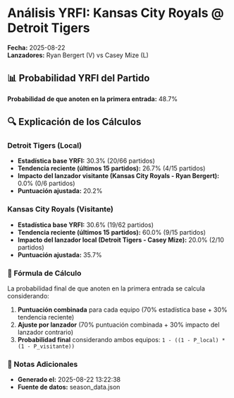# Análisis YRFI: Kansas City Royals @ Detroit Tigers

**Fecha:** 2025-08-22  
**Lanzadores:** Ryan Bergert (V) vs Casey Mize (L)

## 📊 Probabilidad YRFI del Partido

**Probabilidad de que anoten en la primera entrada:** 48.7%

## 🔍 Explicación de los Cálculos

### Detroit Tigers (Local)
- **Estadística base YRFI:** 30.3% (20/66 partidos)
- **Tendencia reciente (últimos 15 partidos):** 26.7% (4/15 partidos)
- **Impacto del lanzador visitante (Kansas City Royals - Ryan Bergert):** 0.0% (0/6 partidos)
- **Puntuación ajustada:** 20.2%

### Kansas City Royals (Visitante)
- **Estadística base YRFI:** 30.6% (19/62 partidos)
- **Tendencia reciente (últimos 15 partidos):** 60.0% (9/15 partidos)
- **Impacto del lanzador local (Detroit Tigers - Casey Mize):** 20.0% (2/10 partidos)
- **Puntuación ajustada:** 35.7%

### 📝 Fórmula de Cálculo

La probabilidad final de que anoten en la primera entrada se calcula considerando:
1. **Puntuación combinada** para cada equipo (70% estadística base + 30% tendencia reciente)
2. **Ajuste por lanzador** (70% puntuación combinada + 30% impacto del lanzador contrario)
3. **Probabilidad final** considerando ambos equipos: `1 - ((1 - P_local) * (1 - P_visitante))`

### 📌 Notas Adicionales

- **Generado el:** 2025-08-22 13:22:38
- **Fuente de datos:** season_data.json
